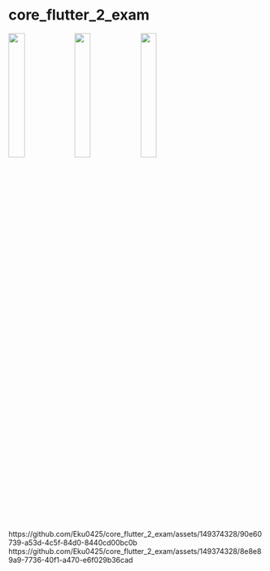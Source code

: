 # core_flutter_2_exam

<img src="https://github.com/Eku0425/core_flutter_2_exam/assets/149374328/be04dd47-8429-4ac6-af79-8b8b931c46cf" height =25% width=25%>
<img src="https://github.com/Eku0425/core_flutter_2_exam/assets/149374328/5b6d9ed1-5dcb-4295-a760-a6480259092f" height=25% width=25%>
<img src="https://github.com/Eku0425/core_flutter_2_exam/assets/149374328/63be54da-f3ce-43dd-866f-e39d285d164e"height=25% width=25%>
https://github.com/Eku0425/core_flutter_2_exam/assets/149374328/90e60739-a53d-4c5f-84d0-8440cd00bc0b
https://github.com/Eku0425/core_flutter_2_exam/assets/149374328/8e8e89a9-7736-40f1-a470-e6f029b36cad

